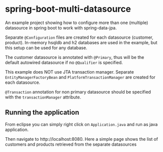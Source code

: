 # spring-boot-multi-datasource

An example project showing how to configure more than one (multiple) datasource in spring boot to work with spring-data-jpa.  

Separate `@Configuration` files are created for each datasource (customer, product).  In-memory hsqldb and h2 databases are used in the example, but this setup can be used for any database.

The customer datasource is annotated with `@Primary`, thus will be the default autowired datasource if no `@Qualifier` is specified.  

This example does NOT use JTA transaction manager.   Separate `EntityManagerFactoryBean` and `PlatformTransactionManager` are created for each datasource.

`@Transaction` annotation for non primary datasource should be specified with the `transactionManager` attribute.  

## Running the application

From eclipse you can simply right click on `Application.java` and run as java application.  

Then navigate to http://localhost:8080.  Here a simple page shows the list of customers and products retrieved from the separate datasources





